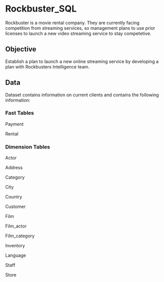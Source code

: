 # Rockbuster_SQL
Rockbuster is a movie rental company. They are currently facing competition from streaming services, so management plans to use prior licenses to launch a new video streaming service to stay competetive. 
## Objective
Establish a plan to launch a new online streaming service by developing a plan with Rockbusters Intelligence team. 
## Data
Dataset contains information on current clients and contains the following information:
### Fast Tables
Payment

Rental
### Dimension Tables
Actor

Address

Category

City

Country

Customer

Film

Film_actor

Film_category

Inventory

Language

Staff

Store
